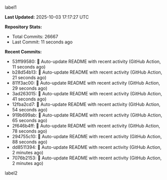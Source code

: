 
label1 
<!-- ACTIVITY_START -->
**Last Updated:** 2025-10-03 17:17:27 UTC

**Repository Stats:**
- Total Commits: 26667
- Last Commit: 11 seconds ago

**Recent Commits:**
- 53ff99580: 🤖 Auto-update README with recent activity (GitHub Action, 11 seconds ago)
- b28d54b13: 🤖 Auto-update README with recent activity (GitHub Action, 21 seconds ago)
- 811f3ac00: 🤖 Auto-update README with recent activity (GitHub Action, 29 seconds ago)
- 3ad263015: 🤖 Auto-update README with recent activity (GitHub Action, 41 seconds ago)
- 12fba2cd7: 🤖 Auto-update README with recent activity (GitHub Action, 54 seconds ago)
- 919b699ab: 🤖 Auto-update README with recent activity (GitHub Action, 65 seconds ago)
- 2f646b4ff: 🤖 Auto-update README with recent activity (GitHub Action, 78 seconds ago)
- 294755c10: 🤖 Auto-update README with recent activity (GitHub Action, 88 seconds ago)
- dd8511394: 🤖 Auto-update README with recent activity (GitHub Action, 2 minutes ago)
- 7076b2153: 🤖 Auto-update README with recent activity (GitHub Action, 2 minutes ago)
<!-- ACTIVITY_END -->

label2
